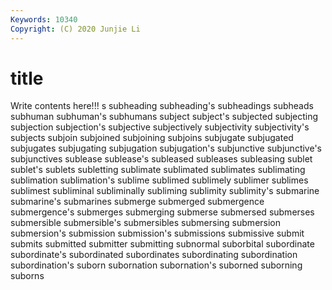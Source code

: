 ```yaml
---
Keywords: 10340
Copyright: (C) 2020 Junjie Li
---
```


# title

Write contents here!!!
s 
subheading 
subheading's 
subheadings 
subheads 
subhuman
subhuman's 
subhumans 
subject 
subject's 
subjected 
subjecting 
subjection 
subjection's 
subjective 
subjectively
subjectivity 
subjectivity's 
subjects 
subjoin 
subjoined 
subjoining 
subjoins 
subjugate 
subjugated 
subjugates
subjugating 
subjugation 
subjugation's 
subjunctive 
subjunctive's 
subjunctives 
sublease 
sublease's 
subleased 
subleases
subleasing 
sublet 
sublet's 
sublets 
subletting 
sublimate 
sublimated 
sublimates 
sublimating 
sublimation
sublimation's 
sublime 
sublimed 
sublimely 
sublimer 
sublimes 
sublimest 
subliminal 
subliminally 
subliming
sublimity 
sublimity's 
submarine 
submarine's 
submarines 
submerge 
submerged 
submergence 
submergence's 
submerges
submerging 
submerse 
submersed 
submerses 
submersible 
submersible's 
submersibles 
submersing 
submersion 
submersion's
submission 
submission's 
submissions 
submissive 
submit 
submits 
submitted 
submitter 
submitting 
subnormal
suborbital 
subordinate 
subordinate's 
subordinated 
subordinates 
subordinating 
subordination 
subordination's 
suborn 
subornation
subornation's 
suborned 
suborning 
suborns 
